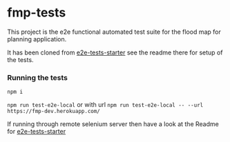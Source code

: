 # fmp-tests

This project is the e2e functional automated test suite for the flood map for planning application.

It has been cloned from [e2e-tests-starter](https://github.com/teddmason/e2e-tests-starter) see the readme there for setup of the tests.


### Running the tests
`npm i`

`npm run test-e2e-local` or with url `npm run test-e2e-local -- --url https://fmp-dev.herokuapp.com/`

If running through remote selenium server then have a look at the Readme for [e2e-tests-starter](https://github.com/teddmason/e2e-tests-starter)
